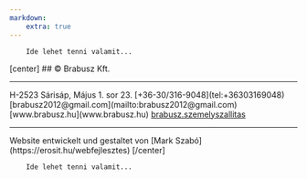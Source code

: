 ```yaml
---
markdown:
    extra: true
---
```

<!-- Kék vonal
<div class="full-width" id="footer-line"> </div>
<!-- Tartalom -->
<div class="inner" markdown=1>

<div class="footer-facebook" markdown=1>

        Ide lehet tenni valamit...
</div>

<div markdown=1>
[center]
## © Brabusz Kft.
<hr>
H-2523 Sárisáp, Május 1. sor 23.  
[+36-30/316-9048](tel:+36303169048)  
[brabusz2012@gmail.com](mailto:brabusz2012@gmail.com)  
[www.brabusz.hu](www.brabusz.hu)  
<a href="https://www.facebook.com/brabusz.szemelyszallitas"><i class="lab la-facebook-f"></i> brabusz.szemelyszallitas</a>
<hr>
Website entwickelt und gestaltet von  
[Mark Szabó](https://erosit.hu/webfejlesztes)
[/center]
</div>

<div class="footer-logo" markdown=1>

        Ide lehet tenni valamit...
</div>

</div>
